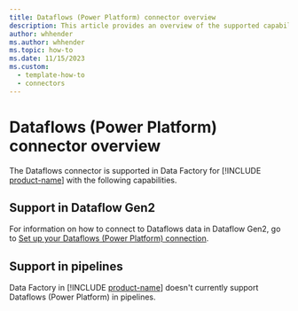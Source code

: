 ```yaml
---
title: Dataflows (Power Platform) connector overview
description: This article provides an overview of the supported capabilities of the Dataflows connector.
author: whhender
ms.author: whhender
ms.topic: how-to
ms.date: 11/15/2023
ms.custom:
  - template-how-to
  - connectors
---
```


# Dataflows (Power Platform) connector overview

The Dataflows connector is supported in Data Factory for [!INCLUDE [product-name](../includes/product-name.md)] with the following capabilities.


## Support in Dataflow Gen2

For information on how to connect to Dataflows data in Dataflow Gen2, go to [Set up your Dataflows (Power Platform) connection](connector-dataflows.md).

## Support in pipelines

Data Factory in [!INCLUDE [product-name](../includes/product-name.md)] doesn't currently support Dataflows (Power Platform) in pipelines.
